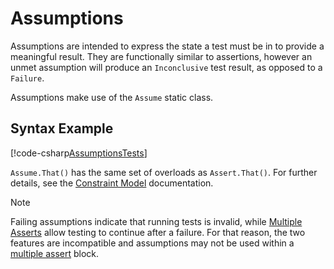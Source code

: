 # Assumptions

Assumptions are intended to express the state a test must be in to provide a meaningful result. They are functionally
similar to assertions, however an unmet assumption will produce an `Inconclusive` test result, as opposed to a
`Failure`.

Assumptions make use of the `Assume` static class.

## Syntax Example

[!code-csharp[AssumptionsTests](~/snippets/Snippets.NUnit/Assumptions.cs#TestThatUsesAssume)]

`Assume.That()` has the same set of overloads as `Assert.That()`. For further details, see the [Constraint
Model](xref:constraintmodel) documentation.

> [!NOTE]
> Failing assumptions indicate that running tests is invalid,  while [Multiple Asserts](xref:multipleasserts)
> allow testing to continue after a failure. For that reason, the two features are incompatible and assumptions may not
> be used within a [multiple assert](xref:multipleasserts) block.

